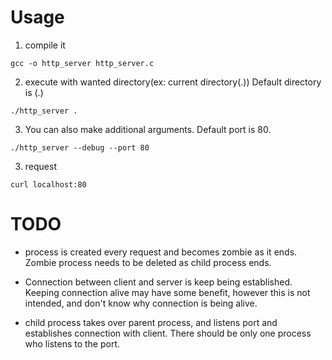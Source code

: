 # Usage
  
1. compile it
```
gcc -o http_server http_server.c
```

2. execute with wanted directory(ex: current directory(.))
Default directory is (.)
```
./http_server .
```

3. You can also make additional arguments.
Default port is 80.
```
./http_server --debug --port 80
```

3. request
```
curl localhost:80
```


# TODO
- process is created every request and becomes zombie as it ends. Zombie process needs to be deleted as child process ends.

- Connection between client and server is keep being established. Keeping connection alive may have some benefit, however this is not intended, and don't know why connection is being alive.

- child process takes over parent process, and listens port and establishes connection with client. There should be only one process who listens to the port.
